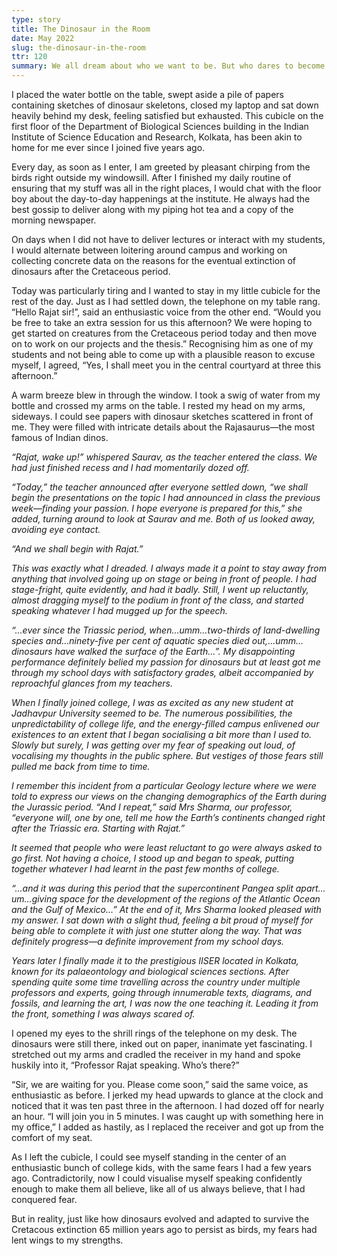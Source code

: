 ```yaml
---
type: story
title: The Dinosaur in the Room
date: May 2022
slug: the-dinosaur-in-the-room
ttr: 120
summary: We all dream about who we want to be. But who dares to become what they dream?
---
```


I placed the water bottle on the table, swept aside a pile of papers containing sketches of dinosaur skeletons, closed my laptop and sat down heavily behind my desk, feeling satisfied but exhausted. This cubicle on the first floor of the Department of Biological Sciences building in the Indian Institute of Science Education and Research, Kolkata, has been akin to home for me ever since I joined five years ago.

Every day, as soon as I enter, I am greeted by pleasant chirping from the birds right outside my windowsill. After I finished my daily routine of ensuring that my stuff was all in the right places, I would chat with the floor boy about the day-to-day happenings at the institute. He always had the best gossip to deliver along with my piping hot tea and a copy of the morning newspaper.

On days when I did not have to deliver lectures or interact with my students, I would alternate between loitering around campus and working on collecting concrete data on the reasons for the eventual extinction of dinosaurs after the Cretaceous period.

Today was particularly tiring and I wanted to stay in my little cubicle for the rest of the day. Just as I had settled down, the telephone on my table rang. “Hello Rajat sir!”, said an enthusiastic voice from the other end. “Would you be free to take an extra session for us this afternoon? We were hoping to get started on creatures from the Cretaceous period today and then move on to work on our projects and the thesis.” Recognising him as one of my students and not being able to come up with a plausible reason to excuse myself, I agreed, “Yes, I shall meet you in the central courtyard at three this afternoon.”

A warm breeze blew in through the window. I took a swig of water from my bottle and crossed my arms on the table. I rested my head on my arms, sideways. I could see papers with dinosaur sketches scattered in front of me. They were filled with intricate details about the Rajasaurus—the most famous of Indian dinos.

*“Rajat, wake up!” whispered Saurav, as the teacher entered the class. We had just finished recess and I had momentarily dozed off.*

*“Today,” the teacher announced after everyone settled down, “we shall begin the presentations on the topic I had announced in class the previous week—finding your passion. I hope everyone is prepared for this,” she added, turning around to look at Saurav and me. Both of us looked away, avoiding eye contact.*

*“And we shall begin with Rajat.”*

*This was exactly what I dreaded. I always made it a point to stay away from anything that involved going up on stage or being in front of people. I had stage-fright, quite evidently, and had it badly. Still, I went up reluctantly, almost dragging myself to the podium in front of the class, and started speaking whatever I had mugged up for the speech.*

*“...ever since the Triassic period, when…umm…two-thirds of land-dwelling species and…ninety-five per cent of aquatic species died out,…umm… dinosaurs have walked the surface of the Earth…”. My disappointing performance definitely belied my passion for dinosaurs but at least got me through my school days with satisfactory grades, albeit accompanied by reproachful glances from my teachers.*

*When I finally joined college, I was as excited as any new student at Jadhavpur University seemed to be. The numerous possibilities, the unpredictability of college life, and the energy-filled campus enlivened our existences to an extent that I began socialising a bit more than I used to. Slowly but surely, I was getting over my fear of speaking out loud, of vocalising my thoughts in the public sphere. But vestiges of those fears still pulled me back from time to time.*

*I remember this incident from a particular Geology lecture where we were told to express our views on the changing demographics of the Earth during the Jurassic period. “And I repeat,” said Mrs Sharma, our professor, “everyone will, one by one, tell me how the Earth’s continents changed right after the Triassic era. Starting with Rajat.”* 

*It seemed that people who were least reluctant to go were always asked to go first. Not having a choice, I stood up and began to speak, putting together whatever I had learnt in the past few months of college.* 

*“...and it was during this period that the supercontinent Pangea split apart…um…giving space for the development of the regions of the Atlantic Ocean and the Gulf of Mexico…” At the end of it, Mrs Sharma looked pleased with my answer. I sat down with a slight thud, feeling a bit proud of myself for being able to complete it with just one stutter along the way. That was definitely progress—a definite improvement from my school days.*

*Years later I finally made it to the prestigious IISER located in Kolkata, known for its palaeontology and biological sciences sections. After spending quite some time travelling across the country under multiple professors and experts, going through innumerable texts, diagrams, and fossils, and learning the art, I was now the one teaching it. Leading it from the front, something I was always scared of.*

I opened my eyes to the shrill rings of the telephone on my desk. The dinosaurs were still there, inked out on paper, inanimate yet fascinating. I stretched out my arms and cradled the receiver in my hand and spoke huskily into it, “Professor Rajat speaking. Who’s there?”

“Sir, we are waiting for you. Please come soon,” said the same voice, as enthusiastic as before. I jerked my head upwards to glance at the clock and noticed that it was ten past three in the afternoon. I had dozed off for nearly an hour. “I will join you in 5 minutes. I was caught up with something here in my office,” I added as hastily, as I replaced the receiver and got up from the comfort of my seat.

As I left the cubicle, I could see myself standing in the center of an enthusiastic bunch of college kids, with the same fears I had a few years ago. Contradictorily, now I could visualise myself speaking confidently enough to make them all believe, like all of us always believe, that I had conquered fear. 

But in reality, just like how dinosaurs evolved and adapted to survive the Cretacous extinction 65 million years ago to persist as birds, my fears had lent wings to my strengths.


